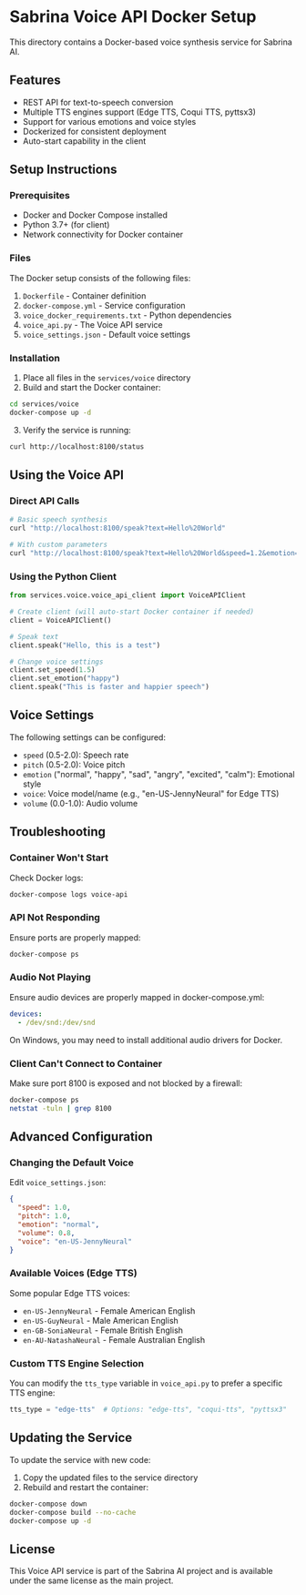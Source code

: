 # Sabrina Voice API Docker Setup

This directory contains a Docker-based voice synthesis service for Sabrina AI.

## Features

- REST API for text-to-speech conversion
- Multiple TTS engines support (Edge TTS, Coqui TTS, pyttsx3)
- Support for various emotions and voice styles
- Dockerized for consistent deployment
- Auto-start capability in the client

## Setup Instructions

### Prerequisites

- Docker and Docker Compose installed
- Python 3.7+ (for client)
- Network connectivity for Docker container

### Files

The Docker setup consists of the following files:

1. `Dockerfile` - Container definition
2. `docker-compose.yml` - Service configuration
3. `voice_docker_requirements.txt` - Python dependencies
4. `voice_api.py` - The Voice API service
5. `voice_settings.json` - Default voice settings

### Installation

1. Place all files in the `services/voice` directory
2. Build and start the Docker container:

```bash
cd services/voice
docker-compose up -d
```

3. Verify the service is running:

```bash
curl http://localhost:8100/status
```

## Using the Voice API

### Direct API Calls

```bash
# Basic speech synthesis
curl "http://localhost:8100/speak?text=Hello%20World"

# With custom parameters
curl "http://localhost:8100/speak?text=Hello%20World&speed=1.2&emotion=happy"
```

### Using the Python Client

```python
from services.voice.voice_api_client import VoiceAPIClient

# Create client (will auto-start Docker container if needed)
client = VoiceAPIClient()

# Speak text
client.speak("Hello, this is a test")

# Change voice settings
client.set_speed(1.5)
client.set_emotion("happy")
client.speak("This is faster and happier speech")
```

## Voice Settings

The following settings can be configured:

- `speed` (0.5-2.0): Speech rate
- `pitch` (0.5-2.0): Voice pitch
- `emotion` ("normal", "happy", "sad", "angry", "excited", "calm"): Emotional style
- `voice`: Voice model/name (e.g., "en-US-JennyNeural" for Edge TTS)
- `volume` (0.0-1.0): Audio volume

## Troubleshooting

### Container Won't Start

Check Docker logs:
```bash
docker-compose logs voice-api
```

### API Not Responding

Ensure ports are properly mapped:
```bash
docker-compose ps
```

### Audio Not Playing

Ensure audio devices are properly mapped in docker-compose.yml:
```yaml
devices:
  - /dev/snd:/dev/snd
```

On Windows, you may need to install additional audio drivers for Docker.

### Client Can't Connect to Container

Make sure port 8100 is exposed and not blocked by a firewall:
```bash
docker-compose ps
netstat -tuln | grep 8100
```

## Advanced Configuration

### Changing the Default Voice

Edit `voice_settings.json`:
```json
{
  "speed": 1.0,
  "pitch": 1.0,
  "emotion": "normal",
  "volume": 0.8,
  "voice": "en-US-JennyNeural"
}
```

### Available Voices (Edge TTS)

Some popular Edge TTS voices:
- `en-US-JennyNeural` - Female American English
- `en-US-GuyNeural` - Male American English
- `en-GB-SoniaNeural` - Female British English
- `en-AU-NatashaNeural` - Female Australian English

### Custom TTS Engine Selection

You can modify the `tts_type` variable in `voice_api.py` to prefer a specific TTS engine:
```python
tts_type = "edge-tts"  # Options: "edge-tts", "coqui-tts", "pyttsx3"
```

## Updating the Service

To update the service with new code:

1. Copy the updated files to the service directory
2. Rebuild and restart the container:

```bash
docker-compose down
docker-compose build --no-cache
docker-compose up -d
```

## License

This Voice API service is part of the Sabrina AI project and is available under the same license as the main project.